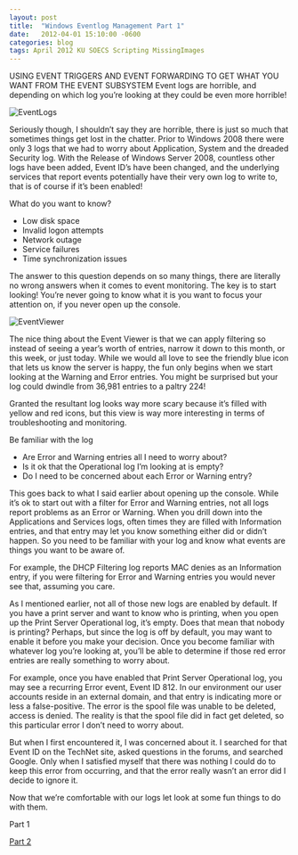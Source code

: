 ```yaml
---
layout: post
title:  "Windows Eventlog Management Part 1"
date:   2012-04-01 15:10:00 -0600
categories: blog
tags: April 2012 KU SOECS Scripting MissingImages
---
```

USING EVENT TRIGGERS AND EVENT FORWARDING TO GET WHAT YOU WANT FROM THE EVENT SUBSYSTEM
Event logs are horrible, and depending on which log you’re looking at they could be even more horrible!

![EventLogs]()

Seriously though, I shouldn’t say they are horrible, there is just so much that sometimes things get lost in the chatter. Prior to Windows 2008 there were only 3 logs that we had to worry about Application, System and the dreaded Security log. With the Release of Windows Server 2008, countless other logs have been added, Event ID’s have been changed, and the underlying services that report events potentially have their very own log to write to, that is of course if it’s been enabled!

What do you want to know?

* Low disk space
* Invalid logon attempts
* Network outage
* Service failures
* Time synchronization issues

The answer to this question depends on so many things, there are literally no wrong answers when it comes to event monitoring. The key is to start looking! You’re never going to know what it is you want to focus your attention on, if you never open up the console.

![EventViewer]()

The nice thing about the Event Viewer is that we can apply filtering so instead of seeing a year’s worth of entries, narrow it down to this month, or this week, or just today. While we would all love to see the friendly blue icon that lets us know the server is happy, the fun only begins when we start looking at the Warning and Error entries. You might be surprised but your log could dwindle from 36,981 entries to a paltry 224!

Granted the resultant log looks way more scary because it’s filled with yellow and red icons, but this view is way more interesting in terms of troubleshooting and monitoring.

Be familiar with the log

* Are Error and Warning entries all I need to worry about?
* Is it ok that the Operational log I’m looking at is empty?
* Do I need to be concerned about each Error or Warning entry?

This goes back to what I said earlier about opening up the console. While it’s ok to start out with a filter for Error and Warning entries, not all logs report problems as an Error or Warning. When you drill down into the Applications and Services logs, often times they are filled with Information entries, and that entry may let you know something either did or didn’t happen. So you need to be familiar with your log and know what events are things you want to be aware of.

For example, the DHCP Filtering log reports MAC denies as an Information entry, if you were filtering for Error and Warning entries you would never see that, assuming you care.

As I mentioned earlier, not all of those new logs are enabled by default. If you have a print server and want to know who is printing, when you open up the Print Server Operational log, it’s empty. Does that mean that nobody is printing? Perhaps, but since the log is off by default, you may want to enable it before you make your decision. Once you become familiar with whatever log you’re looking at, you’ll be able to determine if those red error entries are really something to worry about.

For example, once you have enabled that Print Server Operational log, you may see a recurring Error event, Event ID 812. In our environment our user accounts reside in an external domain, and that entry is indicating more or less a false-positive. The error is the spool file was unable to be deleted, access is denied. The reality is that the spool file did in fact get deleted, so this particular error I don’t need to worry about.

But when I first encountered it, I was concerned about it. I searched for that Event ID on the TechNet site, asked questions in the forums, and searched Google. Only when I satisfied myself that there was nothing I could do to keep this error from occurring, and that the error really wasn’t an error did I decide to ignore it.

Now that we’re comfortable with our logs let look at some fun things to do with them.

Part 1

[Part 2](2012-04-01-windows-eventlog-management-part2.md)
